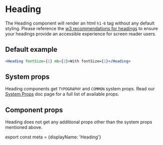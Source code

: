 # Heading

The Heading component will render an html `h1-6` tag without any default styling. Please reference the [w3 recommendations for headings](https://www.w3.org/WAI/tutorials/page-structure/headings/) to ensure your headings provide an accessible experience for screen reader users.

## Default example
```.jsx
<Heading fontSize={1} mb={2}>With fontSize={1}</Heading>
```

## System props

Heading components get `TYPOGRAPHY` and `COMMON` system props. Read our [System Props](/components/docs/system-props) doc page for a full list of available props.

## Component props

Heading does not get any additional props other than the system props mentioned above.

export const meta = {displayName: 'Heading'}
